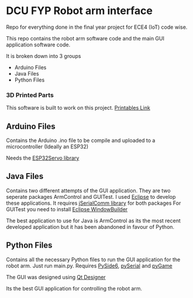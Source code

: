 # DCU FYP Robot arm interface
Repo for everything done in the final year project for ECE4 (IoT) code wise.

This repo contains the robot arm software code and the main GUI application software code.

It is broken down into 3 groups
- Arduino Files
- Java Files
- Python Files

### 3D Printed Parts
This software is built to work on this project.
[Printables Link](https://www.printables.com/model/1245572-robotic-arm)

## Arduino Files
Contains the Arduino .ino file to be compile and uploaded to a microcontroller (Ideally an ESP32)

Needs the [ESP32Servo library](https://docs.arduino.cc/libraries/esp32servo/)

## Java Files
Contains two different attempts of the GUI application. They are two seperate packages ArmControl and GUITest.
I used [Eclipse](https://eclipseide.org/) to develop these applications.
It requires [jSerialComm library](https://fazecast.github.io/jSerialComm/) for both packages
For GUITest you need to install [Eclipse WindowBuilder](https://eclipse.dev/windowbuilder/)

The best application to use for Java is ArmControl as its the most recent developed application but it has been abandoned in favour of Python.

## Python Files
Contains all the necessary Python files to run the GUI application for the robot arm. Just run main.py.
Requires [PySide6](https://pypi.org/project/PySide6/), [pySerial](https://pypi.org/project/pyserial/) and [pyGame](https://pypi.org/project/pygame/)

The GUI was designed using [Qt Designer](https://build-system.fman.io/qt-designer-download)

Its the best GUI application for controlling the robot arm.

